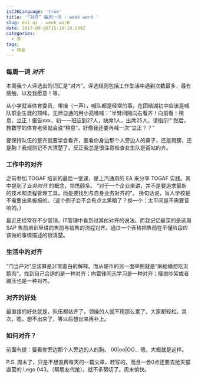 ```yaml
---
isCJKLanguage: 'true'
title: '“对齐” 每周一词 - week word '
slug: dui qi - week word
date: 2017-09-08T15:10:10.539Z
categories:
  - 杂
tags:
  - 体会
---
```

### 每周一词 *对齐*

本周我个人评选出的词汇是“对齐”。评选规则包括工作生活中遇到次数最多，最有感触，以及我愿意！等。

从小学就当体育委员，带操（一声），喊队都是经常的事。在团结湖初中应该是喊队职业生涯的顶峰。无师自通的用小亮嗓喊：“半臂间隔向右看齐！向前看！稍息，立正！报告xxx，初一一班应到27人，缺席1人，出席25人，请指示!” 然后，教数学的体育老师就会说“稍息”，好像我还要再喊一次“立正？？”

要保持队伍的整齐就要学会看齐，要看你身边那个人旁边人的鼻子，还是肩膀，还是胸？我规则记不大清楚了。反正我总是很注意检查女生队是否站的齐。

### 工作中的对齐
之前参加 TOGAF 培训的最后一堂课，是上汽通用的 EA 来分享 TOGAF 实践。其中提到了*业务对齐* 的概念，领悟颇多。 “对于一个企业来讲，并不是要追求最新的技术和流程管理工具，而是要找到与自身业务对齐的”。 换句话说，盲人学校是不需要出黑板报的。（这个例子会不会有点太黑暗了？换一个：太平间是不需要音响的。）

最近还经常在不少营销，IT管理中看到过其他对齐的说法。而我记忆最深的是这周 SAP 售前培训里讲的售前与销售的流程对齐。通过一个表格把售前在不懂阶段应该做的事情描述的很清楚。

### 生活中的对齐
“门当户对”应该算是非常直白的解释。而从硬币的另一面举例就是“瘌蛤蟆想吃天鹅肉”。找到自己合适的是一种对齐；向雷锋同志学习是一种对齐；降维吵架或者碾压也是一种对齐。

### 对齐的好处
最直接的好处就是，队伍都站齐了，领操的人就不用那么累了。大家都轻松。其次，嗯，想不出来了，等以后想出来再补上。

### 如何对齐？
前面有提：要看你旁边那个人旁边的人的胸。 00|oo|OO... 嗯，大概就是这样。

P.S. 周末了，只是不想浪费每天的一篇文章，赶写的。而且一会0点还要去抢天猫直营的 Lego 043。（帮朋友代抢）。就不多絮叨了。周末愉快。

